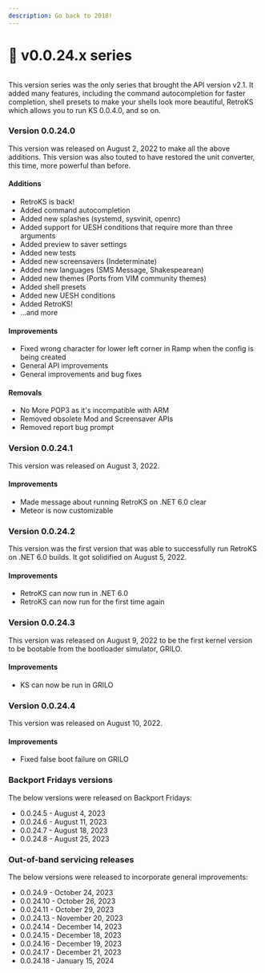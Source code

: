 ```yaml
---
description: Go back to 2018!
---
```


# 👾 v0.0.24.x series

<figure><img src="https://officialaptivi.files.wordpress.com/2022/08/ks24-1.png" alt=""><figcaption></figcaption></figure>

This version series was the only series that brought the API version v2.1. It added many features, including the command autocompletion for faster completion, shell presets to make your shells look more beautiful, RetroKS which allows you to run KS 0.0.4.0, and so on.

### Version 0.0.24.0

This version was released on August 2, 2022 to make all the above additions. This version was also touted to have restored the unit converter, this time, more powerful than before.

#### Additions

* RetroKS is back!
* Added command autocompletion
* Added new splashes (systemd, sysvinit, openrc)
* Added support for UESH conditions that require more than three arguments
* Added preview to saver settings
* Added new tests
* Added new screensavers (Indeterminate)
* Added new languages (SMS Message, Shakespearean)
* Added new themes (Ports from VIM community themes)
* Added shell presets
* Added new UESH conditions
* Added RetroKS!
* ...and more

#### Improvements

* Fixed wrong character for lower left corner in Ramp when the config is being created
* General API improvements
* General improvements and bug fixes

#### Removals

* No More POP3 as it's incompatible with ARM
* Removed obsolete Mod and Screensaver APIs
* Removed report bug prompt

### Version 0.0.24.1

This version was released on August 3, 2022.

#### Improvements

* Made message about running RetroKS on .NET 6.0 clear
* Meteor is now customizable

### Version 0.0.24.2

This version was the first version that was able to successfully run RetroKS on .NET 6.0 builds. It got solidified on August 5, 2022.

#### Improvements

* RetroKS can now run in .NET 6.0
* RetroKS can now run for the first time again

### Version 0.0.24.3

This version was released on August 9, 2022 to be the first kernel version to be bootable from the bootloader simulator, GRILO.

#### Improvements

* KS can now be run in GRILO

### Version 0.0.24.4

This version was released on August 10, 2022.

#### Improvements

* Fixed false boot failure on GRILO

### Backport Fridays versions

The below versions were released on Backport Fridays:

* 0.0.24.5 - August 4, 2023
* 0.0.24.6 - August 11, 2023
* 0.0.24.7 - August 18, 2023
* 0.0.24.8 - August 25, 2023

### Out-of-band servicing releases

The below versions were released to incorporate general improvements:

* 0.0.24.9 - October 24, 2023
* 0.0.24.10 - October 26, 2023
* 0.0.24.11 - October 29, 2023
* 0.0.24.13 - November 20, 2023
* 0.0.24.14 - December 14, 2023
* 0.0.24.15 - December 18, 2023
* 0.0.24.16 - December 19, 2023
* 0.0.24.17 - December 21, 2023
* 0.0.24.18 - January 15, 2024
